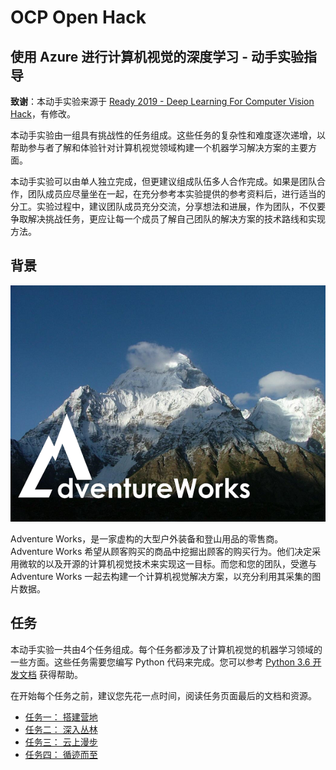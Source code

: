 # OCP Open Hack

## 使用 Azure 进行计算机视觉的深度学习 - 动手实验指导

**致谢**：本动手实验来源于 [Ready 2019 - Deep Learning For Computer Vision Hack](https://github.com/GraemeMalcolm/ready2019)，有修改。

本动手实验由一组具有挑战性的任务组成。这些任务的复杂性和难度逐次递增，以帮助参与者了解和体验针对计算机视觉领域构建一个机器学习解决方案的主要方面。

本动手实验可以由单人独立完成，但更建议组成队伍多人合作完成。如果是团队合作，团队成员应尽量坐在一起，在充分参考本实验提供的参考资料后，进行适当的分工。实验过程中，建议团队成员充分交流，分享想法和进展，作为团队，不仅要争取解决挑战任务，更应让每一个成员了解自己团队的解决方案的技术路线和实现方法。


## 背景

![Adventure Works](images/adventureworks_logo.png)

Adventure Works，是一家虚构的大型户外装备和登山用品的零售商。Adventure Works 希望从顾客购买的商品中挖掘出顾客的购买行为。他们决定采用微软的以及开源的计算机视觉技术来实现这一目标。而您和您的团队，受邀与 Adventure Works 一起去构建一个计算机视觉解决方案，以充分利用其采集的图片数据。


## 任务

本动手实验一共由4个任务组成。每个任务都涉及了计算机视觉的机器学习领域的一些方面。这些任务需要您编写 Python 代码来完成。您可以参考 <a href="https://docs.python.org/3.6/" target="_blank">Python 3.6 开发文档</a> 获得帮助。

在开始每个任务之前，建议您先花一点时间，阅读任务页面最后的文档和资源。

* [任务一： 搭建营地](Challenge01.md)
* [任务二： 深入丛林](Challenge02.md)
* [任务三： 云上漫步](Challenge03.md)
* [任务四： 循迹而至](Challenge04.md)
